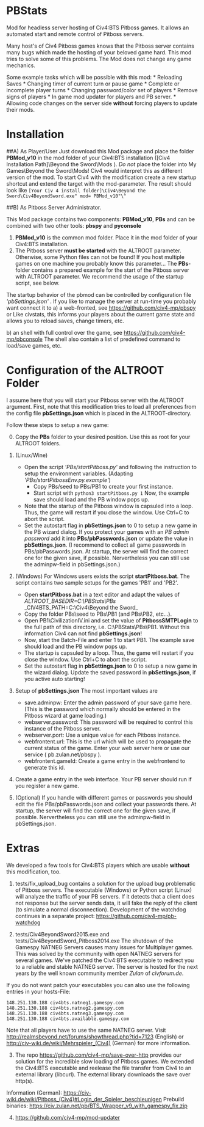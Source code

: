 PBStats
=======

Mod for headless server hosting of Civ4:BTS Pitboss games. It allows an automated start and remote control of Pitboss servers.

Many host's of Civ4 Pitboss games knows that the Pitboss server contains many bugs
which made the hosting of your beloved game hard. This mod tries to solve some of this
problems. The Mod does not change any game mechanics.

Some example tasks which will be possible with this mod:
	* Reloading Saves
	* Changing timer of current turn or pause game
	* Complete or incomplete player turns
	* Changing password/color set of players
	* Remove signs of players
	* In game mod updater for players and PB server.
	* Allowing code changes on the server side **without** forcing players to update their mods.


Installation
=======

##A) As Player/User
Just download this Mod package and place the folder **PBMod_v10** in the mod folder of your Civ4:BTS installation ([Civ4 Installation Path]\Beyond the Sword\Mods ).
*Do not* place the folder into My Games\Beyond the Sword\Mods! Civ4 would interpret this as different version of the mod.
To start Civ4 with the modification create a new startup shortcut and extend the target with the mod-parameter. The result should look like
`[Your Civ 4 install folder]\Civ4\Beyond the Sword\Civ4BeyondSword.exe" mod= PBMod_v10"\"`

##B) As Pitboss Server Administrator.

This Mod package contains two components: **PBMod\_v10**, **PBs**
and can be combined with two other tools: **pbspy** and **pyconsole**

1. **PBMod\_v10** is the common mod folder. Place it in the mod folder of your Civ4:BTS installation.
2. The Pitboss server **must be started** with the ALTROOT parameter. Otherwise, some Python files can not be found! If you host multiple games on one machine you probably know this parameter...
The **PBs**-folder contains a prepared example for the start of the Pitboss server
with ALTROOT parameter. We recommend the usage of the startup script, see below.

The startup behavior of the pbmod can be controlled by configuration file *'pbSettings.json'* . If you like to
manage the server at run-time you probably want connect it to
a) a web-fronted, see https://github.com/civ4-mp/pbspy or
	Like civstats, this informs your players about the current game state and allows you to reload saves, change timers, etc.

b) an shell with full control over the game, see https://github.com/civ4-mp/pbconsole
  The shell also contain a list of predefined command to load/save games, etc.


Configuration of the ALTROOT Folder
=======

I assume here that you will start your Pitboss server with the ALTROOT argument.
First, note that this modification tries to load all preferences from
the config file **pbSettings.json** which is placed in the ALTROOT-directory.

Follow these steps to setup a new game:

0. Copy the **PBs** folder to your desired position.
Use this as root for your ALTROOT folders.

1. (Linux/Wine)
   * Open the script *'PBs/startPitboss.py'* and following the instruction to setup the environment variables.
	 (Adapting *'PBs/startPitbossEnv.py.example'*)
	 * Copy PBs/seed to PBs/PB1 to create your first instance.
	 * Start script with
	 `python3 startPitboss.py 1`
		Now, the example save should load and the PB window pops up.
    * Note that the startup of the Pitboss window is capsuled into a loop. Thus, the game will restart if you close the window. Use Ctrl+C to abort the script.
    * Set the autostart flag in **pbSettings.json** to 0 to setup a new game in the PB wizard dialog.
		If you protect your games with an *PB admin password* add it into **PBs/pbPasswords.json** or
		update the value in **pbSettings.json**.
		(I recommend to collect all game passwords in PBs/pbPasswords.json.  At startup, the server will find the correct one for the
	given save, if possible. Nervertheless you can still use the adminpw-field in pbSettings.json.)


2. (Windows)
For Windows users exists the script **startPitboss.bat**. The script contains two sample setups for the games 'PB1' and 'PB2'.
    * Open **startPitboss.bat** in a text editor and adapt the values of
_ALTROOT_BASEDIR=C:\PBStats\PBs_
_CIV4BTS_PATH=C:\Civ4\Beyond the Sword\_
    * Copy the folder PBs\seed to PBs\PB1 (and PBs\PB2, etc…).
    * Open PB1\CivilizationIV.ini and set the value of **PitbossSMTPLogin** to the full path of this directory, i.e. C:\PBStats\PBs\PB1. Without this information Civ4 can not find **pbSettings.json**!
    * Now, start the Batch-File and enter 1 to start PB1. The example save should load and the PB window pops up.
    * The startup is capsuled by a loop. Thus, the game will restart if you close the window. Use Ctrl+C to abort the script.
    * Set the autostart flag in **pbSettings.json** to 0 to setup a new game in the wizard dialog.
Update the saved password in **pbSettings.json**, if you active auto starting!

3. Setup of **pbSettings.json**
The most important values are
    * save.adminpw: Enter the admin password of your save game here. (This is the password which
normally should be entered in the Pitboss wizard at game loading.)
    * webserver.password: This password will be required to control this instance of the Pitboss server.
    * webserver.port: Use a unique value for each Pitboss instance.
    * webfrontent.url: This is the url which will be used to propagate the current status of the game.  Enter your web server here or use our service ( pb.zulan.net/pbspy ).
    * webfrontent.gameId: Create a game entry in the webfrontend to generate this id.

4. Create a game entry in the web interface. Your PB server should run if you register a new game.

5. (Optional) If you handle with different games or passwords you should edit the file PBs/pbPasswords.json and collect your passwords there. At startup, the server will find the correct one for the
	given save, if possible. Nervertheless you can still use the adminpw-field in pbSettings.json.


Extras
=======

We developed a few tools for Civ4:BTS players which are usable **without** this modification, too.

1. tests/fix_upload_bug contains a solution for the upload bug problematic of Pitboss servers. The executable (Windows) or Python script (Linux) will
analyze the traffic of your PB servers. If it detects that a client does not response but the server sends data, it will fake the reply of the client (to simulate a normal disconnection).
Development of the watchdog continues in a separate project:  https://github.com/civ4-mp/pb-watchdog

2. tests/Civ4BeyondSword2015.exe and tests/Civ4BeyondSword_Pitboss2014.exe
The shutdown of the Gamespy NATNEG Servers causes many issues for Multiplayer games. This was solved
by the community with open NATNEG servers for several games. We've patched the Civ4:BTS executable to
redirect you to a reliable and stable NATNEG server. The server is hosted for the next years by the well known community member *Zulan* of *civforum.de*.

If you do not want patch your executables you can also use the following entries in your hosts-File:
```
148.251.130.188 civ4bts.natneg1.gamespy.com
148.251.130.188 civ4bts.natneg2.gamespy.com
148.251.130.188 civ4bts.natneg3.gamespy.com
148.251.130.188 civ4bts.available.gamespy.com
```

Note that all players have to use the same NATNEG server.
Visit http://realmsbeyond.net/forums/showthread.php?tid=7123 (English) or
http://civ-wiki.de/wiki/Mehrspieler_(Civ4) (German) for more information.

3. The repo https://github.com/civ4-mp/save-over-http provides our solution for the incredible slow loading of
Pitboss games. We extended the Civ4:BTS executable and reelease the file transfer
from Civ4 to an external library (libcurl). The external library downloads the save
over http(s).

Information (German): https://civ-wiki.de/wiki/Pitboss_(Civ4)#Login_der_Spieler_beschleunigen
Prebuild binaries:  https://civ.zulan.net/pb/BTS_Wrapper_v9_with_gamespy_fix.zip

4. https://github.com/civ4-mp/mod-updater
